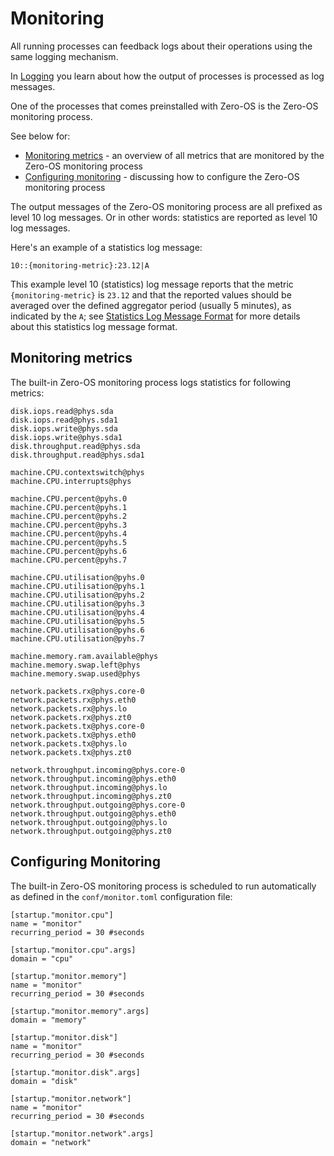 # Monitoring

All running processes can feedback logs about their operations using the same logging mechanism.

In [Logging](logging.md) you learn about how the output of processes is processed as log messages.

One of the processes that comes preinstalled with Zero-OS is the Zero-OS monitoring process.

See below for:
- [Monitoring metrics](#monitoring-metrics) - an overview of all metrics that are monitored by the Zero-OS monitoring process
- [Configuring monitoring](#configuring-monitoring)  - discussing how to configure the Zero-OS monitoring process

The output messages of the Zero-OS monitoring process are all prefixed as level 10 log messages. Or in other words: statistics are reported as level 10 log messages.

Here's an example of a statistics log message:
```
10::{monitoring-metric}:23.12|A
```

This example level 10 (statistics) log message reports that the metric `{monitoring-metric}` is `23.12` and that the reported values should be averaged over the defined aggregator period (usually 5 minutes), as indicated by the `A`; see [Statistics Log Message Format](stats.md) for more details about this statistics log message format.


## Monitoring metrics

The built-in Zero-OS monitoring process logs statistics for following metrics:

```
disk.iops.read@phys.sda
disk.iops.read@phys.sda1
disk.iops.write@phys.sda
disk.iops.write@phys.sda1
disk.throughput.read@phys.sda
disk.throughput.read@phys.sda1

machine.CPU.contextswitch@phys
machine.CPU.interrupts@phys

machine.CPU.percent@pyhs.0
machine.CPU.percent@pyhs.1
machine.CPU.percent@pyhs.2
machine.CPU.percent@pyhs.3
machine.CPU.percent@pyhs.4
machine.CPU.percent@pyhs.5
machine.CPU.percent@pyhs.6
machine.CPU.percent@pyhs.7

machine.CPU.utilisation@pyhs.0
machine.CPU.utilisation@pyhs.1
machine.CPU.utilisation@pyhs.2
machine.CPU.utilisation@pyhs.3
machine.CPU.utilisation@pyhs.4
machine.CPU.utilisation@pyhs.5
machine.CPU.utilisation@pyhs.6
machine.CPU.utilisation@pyhs.7

machine.memory.ram.available@phys
machine.memory.swap.left@phys
machine.memory.swap.used@phys

network.packets.rx@phys.core-0
network.packets.rx@phys.eth0
network.packets.rx@phys.lo
network.packets.rx@phys.zt0
network.packets.tx@phys.core-0
network.packets.tx@phys.eth0
network.packets.tx@phys.lo
network.packets.tx@phys.zt0

network.throughput.incoming@phys.core-0
network.throughput.incoming@phys.eth0
network.throughput.incoming@phys.lo
network.throughput.incoming@phys.zt0
network.throughput.outgoing@phys.core-0
network.throughput.outgoing@phys.eth0
network.throughput.outgoing@phys.lo
network.throughput.outgoing@phys.zt0
```


## Configuring Monitoring

The built-in Zero-OS monitoring process is scheduled to run automatically as defined in the `conf/monitor.toml` configuration file:

```
[startup."monitor.cpu"]
name = "monitor"
recurring_period = 30 #seconds

[startup."monitor.cpu".args]
domain = "cpu"

[startup."monitor.memory"]
name = "monitor"
recurring_period = 30 #seconds

[startup."monitor.memory".args]
domain = "memory"

[startup."monitor.disk"]
name = "monitor"
recurring_period = 30 #seconds

[startup."monitor.disk".args]
domain = "disk"

[startup."monitor.network"]
name = "monitor"
recurring_period = 30 #seconds

[startup."monitor.network".args]
domain = "network"
```
